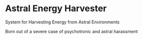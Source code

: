 # Astral Energy Harvester
System for Harvesting Energy from Astral Environments

Born out of a severe case of psychotronic and astral harassment
